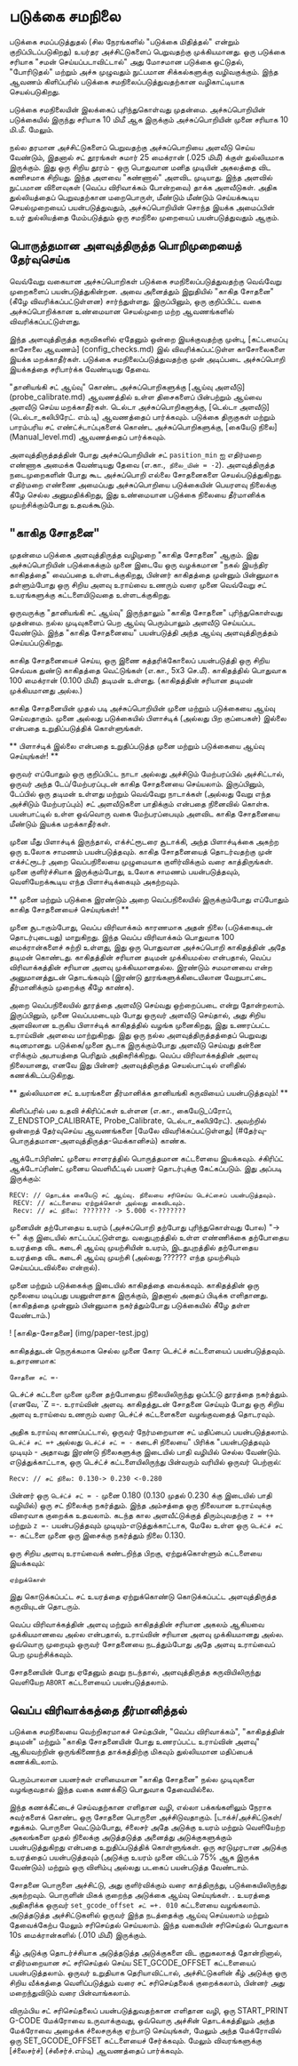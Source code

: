 # படுக்கை சமநிலை

படுக்கை சமப்படுத்துதல் (சில நேரங்களில் "படுக்கை மிதித்தல்" என்றும் குறிப்பிடப்படுகிறது) உயர்தர அச்சிட்டுகளைப் பெறுவதற்கு முக்கியமானது. ஒரு படுக்கை சரியாக "சமன் செய்யப்படாவிட்டால்" அது மோசமான படுக்கை ஒட்டுதல், "போரிடுதல்" மற்றும் அச்சு முழுவதும் நுட்பமான சிக்கல்களுக்கு வழிவகுக்கும். இந்த ஆவணம் கிளிப்பரில் படுக்கை சமநிலைப்படுத்துவதற்கான வழிகாட்டியாக செயல்படுகிறது.

படுக்கை சமநிலையின் இலக்கைப் புரிந்துகொள்வது முதன்மை. அச்சுப்பொறியின் படுக்கையில் இருந்து சரியாக 10 மிமீ ஆக இருக்கும் அச்சுப்பொறியின் முனை சரியாக 10 மி.மீ. மேலும்.

நல்ல தரமான அச்சிட்டுகளைப் பெறுவதற்கு அச்சுப்பொறியை அளவீடு செய்ய வேண்டும், இதனால் சட் தூரங்கள் சுமார் 25 மைக்ரான் (.025 மிமீ) க்குள் துல்லியமாக இருக்கும். இது ஒரு சிறிய தூரம் - ஒரு பொதுவான மனித முடியின் அகலத்தை விட கணிசமாக சிறியது. இந்த அளவை "கண்ணால்" அளவிட முடியாது. இந்த அளவில் நுட்பமான விளைவுகள் (வெப்ப விரிவாக்கம் போன்றவை) தாக்க அளவீடுகள். அதிக துல்லியத்தைப் பெறுவதற்கான மறைபொருள், மீண்டும் மீண்டும் செய்யக்கூடிய செயல்முறையைப் பயன்படுத்துவதும், அச்சுப்பொறியின் சொந்த இயக்க அமைப்பின் உயர் துல்லியத்தை மேம்படுத்தும் ஒரு சமநிலை முறையைப் பயன்படுத்துவதும் ஆகும்.

## பொருத்தமான அளவுத்திருத்த பொறிமுறையைத் தேர்வுசெய்க

வெவ்வேறு வகையான அச்சுப்பொறிகள் படுக்கை சமநிலைப்படுத்துவதற்கு வெவ்வேறு முறைகளைப் பயன்படுத்துகின்றன. அவை அனைத்தும் இறுதியில் "காகித சோதனை" (கீழே விவரிக்கப்பட்டுள்ளன) சார்ந்துள்ளது. இருப்பினும், ஒரு குறிப்பிட்ட வகை அச்சுப்பொறிக்கான உண்மையான செயல்முறை மற்ற ஆவணங்களில் விவரிக்கப்பட்டுள்ளது.

இந்த அளவுத்திருத்த கருவிகளில் ஏதேனும் ஒன்றை இயக்குவதற்கு முன்பு, [கட்டமைப்பு காசோலை ஆவணம்] (config_checks.md) இல் விவரிக்கப்பட்டுள்ள காசோலைகளை இயக்க மறக்காதீர்கள். படுக்கை சமநிலைப்படுத்துவதற்கு முன் அடிப்படை அச்சுப்பொறி இயக்கத்தை சரிபார்க்க வேண்டியது தேவை.

"தானியங்கி சட் ஆய்வு" கொண்ட அச்சுப்பொறிகளுக்கு [ஆய்வு அளவீடு] (probe_calibrate.md) ஆவணத்தில் உள்ள திசைகளைப் பின்பற்றும் ஆய்வை அளவீடு செய்ய மறக்காதீர்கள். டெல்டா அச்சுப்பொறிகளுக்கு, [டெல்டா அளவீடு] (டெல்டா_கலிபிரேட். எம்.டி) ஆவணத்தைப் பார்க்கவும். படுக்கை திருகுகள் மற்றும் பாரம்பரிய சட் எண்ட்ச்டாப்புகளைக் கொண்ட அச்சுப்பொறிகளுக்கு, [கையேடு நிலை] (Manual_level.md) ஆவணத்தைப் பார்க்கவும்.

அளவுத்திருத்தத்தின் போது அச்சுப்பொறியின் சட் `pasition_min` ஐ எதிர்மறை எண்ணாக அமைக்க வேண்டியது தேவை (எ.கா.,` நிலை_மின் = -2`). அளவுத்திருத்த நடைமுறைகளின் போது கூட அச்சுப்பொறி எல்லை சோதனைகளை செயல்படுத்துகிறது. எதிர்மறை எண்ணை அமைப்பது அச்சுப்பொறியை படுக்கையின் பெயரளவு நிலைக்கு கீழே செல்ல அனுமதிக்கிறது, இது உண்மையான படுக்கை நிலையை தீர்மானிக்க முயற்சிக்கும்போது உதவக்கூடும்.

## "காகித சோதனை"

முதன்மை படுக்கை அளவுத்திருத்த வழிமுறை "காகித சோதனை" ஆகும். இது அச்சுப்பொறியின் படுக்கைக்கும் முனை இடையே ஒரு வழக்கமான "நகல் இயந்திர காகிதத்தை" வைப்பதை உள்ளடக்குகிறது, பின்னர் காகிதத்தை முன்னும் பின்னுமாக தள்ளும்போது ஒரு சிறிய அளவு உராய்வை உணரும் வரை முனை வெவ்வேறு சட் உயரங்களுக்கு கட்டளையிடுவதை உள்ளடக்குகிறது.

ஒருவருக்கு "தானியங்கி சட் ஆய்வு" இருந்தாலும் "காகித சோதனை" புரிந்துகொள்வது முதன்மை. நல்ல முடிவுகளைப் பெற ஆய்வு பெரும்பாலும் அளவீடு செய்யப்பட வேண்டும். இந்த "காகித சோதனையை" பயன்படுத்தி அந்த ஆய்வு அளவுத்திருத்தம் செய்யப்படுகிறது.

காகித சோதனையைச் செய்ய, ஒரு இணை கத்தரிக்கோலைப் பயன்படுத்தி ஒரு சிறிய செவ்வக துண்டு காகிதத்தை வெட்டுங்கள் (எ.கா., 5x3 செ.மீ). காகிதத்தில் பொதுவாக 100 மைக்ரான் (0.100 மிமீ) தடிமன் உள்ளது. (காகிதத்தின் சரியான தடிமன் முக்கியமானது அல்ல.)

காகித சோதனையின் முதல் படி அச்சுப்பொறியின் முனை மற்றும் படுக்கையை ஆய்வு செய்வதாகும். முனை அல்லது படுக்கையில் பிளாச்டிக் (அல்லது பிற குப்பைகள்) இல்லை என்பதை உறுதிப்படுத்திக் கொள்ளுங்கள்.

** பிளாச்டிக் இல்லை என்பதை உறுதிப்படுத்த முனை மற்றும் படுக்கையை ஆய்வு செய்யுங்கள்! **

ஒருவர் எப்போதும் ஒரு குறிப்பிட்ட நாடா அல்லது அச்சிடும் மேற்பரப்பில் அச்சிட்டால், ஒருவர் அந்த டேப்/மேற்பரப்புடன் காகித சோதனையை செய்யலாம். இருப்பினும், டேப்பில் ஒரு தடிமன் உள்ளது மற்றும் வெவ்வேறு நாடாக்கள் (அல்லது வேறு எந்த அச்சிடும் மேற்பரப்பும்) சட் அளவீடுகளை பாதிக்கும் என்பதை நினைவில் கொள்க. பயன்பாட்டில் உள்ள ஒவ்வொரு வகை மேற்பரப்பையும் அளவிட காகித சோதனையை மீண்டும் இயக்க மறக்காதீர்கள்.

முனை மீது பிளாச்டிக் இருந்தால், எக்ச்ட்ரூடரை சூடாக்கி, அந்த பிளாச்டிக்கை அகற்ற ஒரு உலோக சாமணம் பயன்படுத்தவும். காகித சோதனையைத் தொடர்வதற்கு முன் எக்ச்ட்ரூடர் அறை வெப்பநிலையை முழுமையாக குளிர்விக்கும் வரை காத்திருங்கள். முனை குளிர்ச்சியாக இருக்கும்போது, உலோக சாமணம் பயன்படுத்தவும், வெளியேறக்கூடிய எந்த பிளாச்டிக்கையும் அகற்றவும்.

** முனை மற்றும் படுக்கை இரண்டும் அறை வெப்பநிலையில் இருக்கும்போது எப்போதும் காகித சோதனையைச் செய்யுங்கள்! **

முனை சூடாகும்போது, வெப்ப விரிவாக்கம் காரணமாக அதன் நிலை (படுக்கையுடன் தொடர்புடையது) மாறுகிறது. இந்த வெப்ப விரிவாக்கம் பொதுவாக 100 மைக்ரான்களைச் சுற்றி உள்ளது, இது ஒரு பொதுவான அச்சுப்பொறி காகிதத்தின் அதே தடிமன் கொண்டது. காகிதத்தின் சரியான தடிமன் முக்கியமல்ல என்பதால், வெப்ப விரிவாக்கத்தின் சரியான அளவு முக்கியமானதல்ல. இரண்டும் சமமானவை என்ற அனுமானத்துடன் தொடங்கவும் (இரண்டு தூரங்களுக்கிடையிலான வேறுபாட்டை தீர்மானிக்கும் முறைக்கு கீழே காண்க).

அறை வெப்பநிலையில் தூரத்தை அளவீடு செய்வது ஒற்றைப்படை என்று தோன்றலாம். இருப்பினும், முனை வெப்பமடையும் போது ஒருவர் அளவீடு செய்தால், அது சிறிய அளவிலான உருகிய பிளாச்டிக் காகிதத்தில் வழங்க முனைகிறது, இது உணரப்பட்ட உராய்வின் அளவை மாற்றுகிறது. இது ஒரு நல்ல அளவுத்திருத்தத்தைப் பெறுவது கடினமானது. படுக்கை/முனை சூடாக இருக்கும்போது அளவீடு செய்வது தன்னை எரிக்கும் அபாயத்தை பெரிதும் அதிகரிக்கிறது. வெப்ப விரிவாக்கத்தின் அளவு நிலையானது, எனவே இது பின்னர் அளவுத்திருத்த செயல்பாட்டில் எளிதில் கணக்கிடப்படுகிறது.

** துல்லியமான சட் உயரங்களை தீர்மானிக்க தானியங்கி கருவியைப் பயன்படுத்தவும்! **

கிளிப்பரில் பல உதவி ச்கிரிப்ட்கள் உள்ளன (எ.கா., கையேடு_ப்ரோப், Z_ENDSTOP_CALIBRATE, Probe_Calibrate, டெல்டா_கலிபிரேட்). அவற்றில் ஒன்றைத் தேர்வுசெய்ய ஆவணங்களை [மேலே விவரிக்கப்பட்டுள்ளது] (#தேர்வு-பொருத்தமான-அளவுத்திருத்த-மெக்கானிசம்) காண்க.

ஆக்டோபிரிண்ட் முனைய சாளரத்தில் பொருத்தமான கட்டளையை இயக்கவும். ச்கிரிப்ட் ஆக்டோப்ரிண்ட் முனைய வெளியீட்டில் பயனர் தொடர்புக்கு கேட்கப்படும். இது அப்படி இருக்கும்:

```
RECV: // தொடக்க கையேடு சட் ஆய்வு. நிலையை சரிசெய்ய டெச்ட்சைப் பயன்படுத்தவும்.
 RECV: // கட்டளையை ஏற்றுக்கொள் அல்லது கைவிடவும்.
 Recv: // சட் நிலை: ??????? -> 5.000 <-???????
```

முனையின் தற்போதைய உயரம் (அச்சுப்பொறி தற்போது புரிந்துகொள்வது போல) "-> <-" க்கு இடையில் காட்டப்பட்டுள்ளது. வலதுபுறத்தில் உள்ள எண்ணிக்கை தற்போதைய உயரத்தை விட கடைசி ஆய்வு முயற்சியின் உயரம், இடதுபுறத்தில் தற்போதைய உயரத்தை விட கடைசி ஆய்வு முயற்சி (அல்லது ?????? எந்த முயற்சியும் செய்யப்படவில்லை என்றால்).

முனை மற்றும் படுக்கைக்கு இடையில் காகிதத்தை வைக்கவும். காகிதத்தின் ஒரு மூலையை மடிப்பது பயனுள்ளதாக இருக்கும், இதனால் அதைப் பிடிக்க எளிதானது. (காகிதத்தை முன்னும் பின்னுமாக நகர்த்தும்போது படுக்கையில் கீழே தள்ள வேண்டாம்.)

! [காகித-சோதனை] (img/paper-test.jpg)

காகிதத்துடன் நெருக்கமாக செல்ல முனை கோர டெச்ட்ச் கட்டளையைப் பயன்படுத்தவும். உதாரணமாக:

```
சோதனை சட் =-
```

டெச்ட்ச் கட்டளை முனை முனை தற்போதைய நிலையிலிருந்து ஒப்பீட்டு தூரத்தை நகர்த்தும். (எனவே, `Z =-. உராய்வின் அளவு. காகிதத்துடன் சோதனை செய்யும் போது ஒரு சிறிய அளவு உராய்வை உணரும் வரை டெச்ட்ச் கட்டளைகளை வழங்குவதைத் தொடரவும்.

அதிக உராய்வு காணப்பட்டால், ஒருவர் நேர்மறையான சட் மதிப்பைப் பயன்படுத்தலாம். `டெச்ட்ச் சட் =+` அல்லது `டெச்ட்ச் சட் = -` கடைசி நிலையை" பிரிக்க "பயன்படுத்தவும் முடியும் - அதாவது இரண்டு நிலைகளுக்கு இடையில் பாதி வழியில் செல்ல வேண்டும். எடுத்துக்காட்டாக, ஒரு டெச்ட்ச் கட்டளையிலிருந்து பின்வரும் வரியில் ஒருவர் பெற்றால்:

```
Recv: // சட் நிலை: 0.130-> 0.230 <-0.280
```

பின்னர் ஒரு `டெச்ட்ச் சட் = -` முனை 0.180 (0.130 முதல் 0.230 க்கு இடையில் பாதி வழியில்) ஒரு சட் நிலைக்கு நகர்த்தும். இந்த அம்சத்தை ஒரு நிலையான உராய்வுக்கு விரைவாக குறைக்க உதவலாம். கடந்த கால அளவீட்டுக்குத் திரும்புவதற்கு `z = ++` மற்றும் `z =-` பயன்படுத்தவும் முடியும்-எடுத்துக்காட்டாக, மேலே உள்ள ஒரு `டெச்ட்ச் சட் =-` கட்டளை முனை ஒரு இசைக்கு நகர்த்தும் நிலை 0.130.

ஒரு சிறிய அளவு உராய்வைக் கண்டறிந்த பிறகு, ஏற்றுக்கொள்ளும் கட்டளையை இயக்கவும்:

```
ஏற்றுக்கொள்
```

இது கொடுக்கப்பட்ட சட் உயரத்தை ஏற்றுக்கொண்டு கொடுக்கப்பட்ட அளவுத்திருத்த கருவியுடன் தொடரும்.

வெப்ப விரிவாக்கத்தின் அளவு மற்றும் காகிதத்தின் சரியான அகலம் ஆகியவை முக்கியமானவை அல்ல என்பதால், உராய்வின் சரியான அளவு முக்கியமானது அல்ல. ஒவ்வொரு முறையும் ஒருவர் சோதனையை நடத்தும்போது அதே அளவு உராய்வைப் பெற முயற்சிக்கவும்.

சோதனையின் போது ஏதேனும் தவறு நடந்தால், அளவுத்திருத்த கருவியிலிருந்து வெளியேற `ABORT` கட்டளையைப் பயன்படுத்தலாம்.

## வெப்ப விரிவாக்கத்தை தீர்மானித்தல்

படுக்கை சமநிலையை வெற்றிகரமாகச் செய்தபின், "வெப்ப விரிவாக்கம்", "காகிதத்தின் தடிமன்" மற்றும் "காகித சோதனையின் போது உணரப்பட்ட உராய்வின் அளவு" ஆகியவற்றின் ஒருங்கிணைந்த தாக்கத்திற்கு மிகவும் துல்லியமான மதிப்பைக் கணக்கிடலாம்.

பெரும்பாலான பயனர்கள் எளிமையான "காகித சோதனை" நல்ல முடிவுகளை வழங்குவதால் இந்த வகை கணக்கீடு பொதுவாக தேவையில்லை.

இந்த கணக்கீட்டைச் செய்வதற்கான எளிதான வழி, எல்லா பக்கங்களிலும் நேராக சுவர்களைக் கொண்ட ஒரு சோதனை பொருளை அச்சிடுவதாகும். [டாக்ச்/அச்சிட்டுகள்/சதுக்கம். பொருளை வெட்டும்போது, ச்லைசர் அதே அடுக்கு உயரம் மற்றும் வெளியேற்ற அகலங்களை முதல் நிலைக்கு அடுத்தடுத்த அனைத்து அடுக்குகளுக்கும் பயன்படுத்துகிறது என்பதை உறுதிப்படுத்திக் கொள்ளுங்கள். ஒரு கரடுமுரடான அடுக்கு உயரத்தைப் பயன்படுத்தவும் (அடுக்கு உயரம் முனை விட்டம் 75% ஆக இருக்க வேண்டும்) மற்றும் ஒரு விளிம்பு அல்லது படகைப் பயன்படுத்த வேண்டாம்.

சோதனை பொருளை அச்சிட்டு, அது குளிர்விக்கும் வரை காத்திருந்து, படுக்கையிலிருந்து அகற்றவும். பொருளின் மிகக் குறைந்த அடுக்கை ஆய்வு செய்யுங்கள். . உயரத்தை அதிகரிக்க ஒருவர் `set_gcode_offset சட் =+. 010` கட்டளையை வழங்கலாம். அடுத்தடுத்த அச்சிட்டுகளில் ஒருவர் இந்த நடத்தைக்கு ஆய்வு செய்யலாம் மற்றும் தேவைக்கேற்ப மேலும் சரிசெய்தல் செய்யலாம். இந்த வகையின் சரிசெய்தல் பொதுவாக 10s மைக்ரான்களில் (.010 மிமீ) இருக்கும்.

கீழ் அடுக்கு தொடர்ச்சியாக அடுத்தடுத்த அடுக்குகளை விட குறுகலாகத் தோன்றினால், எதிர்மறையான சட் சரிசெய்தல் செய்ய SET_GCODE_OFFSET கட்டளையைப் பயன்படுத்தலாம். ஒருவர் உறுதியாக தெரியாவிட்டால், அச்சிட்டுகளின் கீழ் அடுக்கு ஒரு சிறிய வீக்கத்தை வெளிப்படுத்தும் வரை சட் சரிசெய்தலைக் குறைக்கலாம், பின்னர் அது மறைந்துவிடும் வரை பின்வாங்கலாம்.

விரும்பிய சட் சரிசெய்தலைப் பயன்படுத்துவதற்கான எளிதான வழி, ஒரு START_PRINT G-CODE மேக்ரோவை உருவாக்குவது, ஒவ்வொரு அச்சின் தொடக்கத்திலும் அந்த மேக்ரோவை அழைக்க ச்லைசருக்கு ஏற்பாடு செய்யுங்கள், மேலும் அந்த மேக்ரோவில் ஒரு SET_GCODE_OFFSET கட்டளையைச் சேர்க்கவும். மேலும் விவரங்களுக்கு [ச்லைசர்ச்] (ச்லீசர்ச்.எம்டி) ஆவணத்தைப் பார்க்கவும்.
